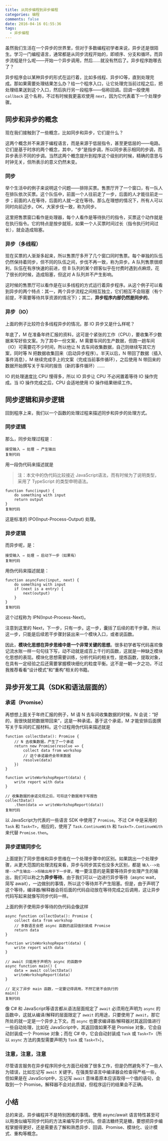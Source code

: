 ```yaml
---
title: 从同步编程到异步编程
categories: 编程
comments: false
date: 2016-04-16 01:55:36
tags:
  - 异步编程
---
```






虽然我们生活在一个异步的世界里，但对于多数编程初学者来说，异步还是很陌生。学习一门编程语言，通常都是从同步流程开始的，即顺序、分支和循环。而异步流程是什么呢——开始一个异步调用，然后……就没有然后了。异步程序跑哪去了？

异步程序会以某种异步的形式在运行着，比如多线程、异步IO等，直到处理完成。那如果需要处理结果怎么办？给一个程序入口，让它处理完当前过程之后，把处理结果送到这个入口，然后执行另一段程序——俗称回调。回调一般使用 `callback` 这个名称，不过有时候我更喜欢使用 `next`，因为它代表着下一个处理步骤。

<!--more-->

## 同步和异步的概念

现在我们接触到了一些概念，比如同步和异步，它们是什么？

这两个概念并不来源于编程语言，而是来源于低层指令，甚至更低层的——电路。它们是基于时序的两个概念，其中，“步”是指步调，所以同步表示相同的步调，而异步表示不同的步调。当然这两个概念提升到程序这个级别的时候，精确的意思与时钟无关，但所表示的意义仍然未变。

### 同步

举个生活中的例子来说明这个问题——排除买票。售票厅开了一个窗口，有一队人在排队依次买票。这个队伍中，前面一个人往前走了一步，后面的人才能往前走一步；前面的人在等待，后面的人就一定在等待。那么在理想的情况下，所有人可以同时向前迈步。OK，大家步伐一致，称为同步。

这里把售票窗口看作是处理器，每个人看作是等待执行的指令，买票这个动作就是在执行指令。它的特点是按步就班，如果一个人买票时间过长（指令执行时间过长），就会造成阻塞。

### 异步（多线程）

现在买票的人渐渐多起来，所以售票厅多开了几个窗口同时售票。每个单独的队伍仍然保持着同步，但不同的队伍之间，步伐不再一致，称为异步。A 队列售票很顺利，队伍在有序快速的前进，但 B 队列的某个顾客似乎在付费时遇到点麻烦，花了很长的时候，造成阻塞，但这对 A 队列并不产生影响。

这时候的售票厅可以看作是在以多线程的方式运行着异步程序。从这个例子可以看到异步的两个特点：其一，两个异步流程之间相互独立，它们相互不会阻塞（有个前提，不需要等待共享资源的情况下）；其二，**异步程序内部仍然是同步的**。

### 异步（IO）

上面的例子比较符合多线程异步的情况。那 IO 异步又是什么样呢？

年底了，M 在准备年终汇报的资料，这可是个紧张的工作（CPU），要收集不少数据来写好些文案。为了其中一份文案，M 需要车间的生产数据，但跑一趟车间（IO）可需要花不少时间，所以他让 N 去车间收集数据，自己则继续写其它方案，同时等 N 把数据收集回来（启动异步程序）。半天以后，N 带回了数据（插入事件消息），M 继续完成手上的文案（完成当前事件循环），之后使用 N 带回来的数据开始撰写关于车间的报告（新的事件循环）……

IO 的处理速度比 CPU 慢得多，所以 IO 异步让 CPU 不必闲置着等待 IO 操作完成。当 IO 操作完成之后，CPU 会适地使用 IO 操作结果继续工作。

## 同步逻辑和异步逻辑

回到程序上来，我们以一个函数的处理过程来描述同步和异步的处理方式。

### 同步逻辑

那么，同步处理过程是：

```
接受输入 ⇒ 处理 ⇒ 产生输出
复制代码
```

用一段伪代码来描述就是

> 注：本文中的伪代码比较接近 JavaScript语法，而有时候为了说明类型，采用了 TypeScript 的类型申明语法。

```
function func(input) {
    do something with input
    return output
}
复制代码
```

这是标准的 IPO(Input-Process-Output) 处理。

### 异步逻辑

而异步呢，是：

```
接受输入 ⇒ 处理 ⇒ 启动下一步（如果有）
复制代码
```

用伪代码来描述就是：

```
function asyncFunc(input, next) {
    do something with input
    if (next is a entry) {
        next(output)
    }
}
复制代码
```

这个过程称为 IPN(Input-Process-Next)。

注意到这里的 Next，下一步，只有一步。这一步，囊括了后续的若干步骤。所以这一步，只能是后续若干步骤封装出来一个模块入口，或者说函数。

因此，**模块化思想在异步思维中是一个非常关键的思想**。很多初学者写代码喜欢像记流水账一样一句句往下写，动不动就是成百上千行的函数，这就是一种缺乏模块化思想的表现。模块化思想需要训练，分析代码的相关性，提炼函数，提取对象，在具有一定经验之后还需要掌握模块细化的粒度平衡。这不是一朝一夕之功，不过我推荐看看“设计模式”和“重构”相关的书籍。

## 异步开发工具（SDK和语法层面的）

### 承诺（Promise）

再想想上面关于年终汇报的例子，M 请 N 去车间收集数据的时候，N 会说：“好的，我很快就把数据带回来”，这是一种承诺。基于这个承诺，M 才能安排后面撰写关于车间的汇报材料。这个过程用伪代码来描述就是

```
function collectData(): Promise {
    // N 去收集数据，产生了一个承诺
    return new Promise(resolve => {
        collect data from workshop
        // 这个承诺最终会带来数据
        resolve(data)
    })
}

function writeWorkshopReport(data) {
    write report with data
}

// 收集数据的承诺兑现之后，可将这个数据用于写报告
collectData()
    .then(data => writeWorkshopReport(data))
复制代码
```

以 JavaScript为代表的一些语言 SDK 中使用了 `Promise`。不过 C# 中是采用的 `Task` 和 `Task<T>`，相应的，使用了 `Task.ContinueWith` 和 `Task<T>.ContinueWith` 来代替 `Promise.then`。

### 异步逻辑同步化

上面提到了同步思维和异步思维在一个处理步骤中的区别。如果跳出一个处理步骤，从更大范围的处理流程来看，异步与同步其实也没多大区别，都是 `输入-->处理-->产生输出-->将输出用于下一步骤`，唯一要注意的是需要等待异步处理产生的输出，我们可以称之为**异步等待**。由于我们可以一边进行异步等待（async wait，简写 await），一边做别的事情，所以这个等待并不产生阻塞。但是，由于声明了这个等待，编译器/解释器会将后面的代码自动放在等待完成之后调用，这让异步代码写起来就像写同步代码一样。

上面的例子使用异步等待的伪代码会像这样

```
async function collectData(): Promise {
    collect data from workshop
    // 多数语言会把 async 函数的返回值封装成 Promise
    return data
}

function writeWorkshopReport(data) {
    write report with data
}

// await 只能用于声明为 async 的函数中
async function main() {
    data = await collectData()
    writeWorkshopReport(data)
}

// 定义了异步 main 函数，一定要记得调用，不然它是不会执行的
main()
复制代码
```

像 C# 和 JavaScript等语言都从语法层面规定了 `await` 必须用在声明为 `async` 的函数中，这就从编译/解释的层面限定了 `await` 的用途，只要使用了 `await`，那它所处的就一定是一个异步上下文。而 `async` 也要求编译器/解释器对其返回值进行一些自动处理，比如在 JavaScript中，其返回值如果不是 Promise 对象，它会自动封装成一个 Promise 对象；而在 C# 中，它会自动封装成 `Task` 或 `Task<T>`（所以 `async` 方法的类型需要声明为 `Task` 或 `Task<T>`）。

### 注意，注意，注意

尽管语言服务在异步程序同步化方面已经做了很多工作，但是仍然避免不了一些人为错误，比如忘记写 `await` 关键字。在强类型语言中编译器会检查得严格一些，但如果是在 JavaScript中，忘记写 `await` 意味着原本应该取得一个值的语句，会取到一个 Promise。解释器不会对此质疑，但程序运行的结果会不正确。

## 小结

总的来说，异步编程并不是特别困难的事情。使用 async/await 语言特性甚至可以用类似编写同步代码的方法来编写异步代码。但语法糖终究是糖，要想把异步编程掌握得更好，还是需要去了解和熟悉异步、回调、Promise、模块化、设计模式、重构等概念。